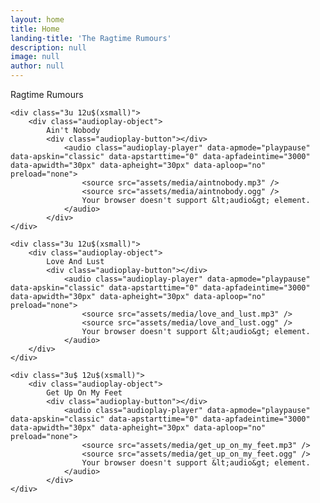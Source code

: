 ```yaml
---
layout: home
title: Home
landing-title: 'The Ragtime Rumours'
description: null
image: null
author: null
---
```

<div class="row uniform">
    <div class="3u 12u$(xsmall)">
        <div class="audioplay-object">
            Ragtime Rumours
            <div class="audioplay-button"></div>
                <audio class="audioplay-player" data-apmode="playpause" data-apskin="classic" data-apstarttime="0" data-apfadeintime="3000" data-apwidth="30px" data-apheight="30px" data-aploop="yes" preload="none">
                    <source src="assets/media/ragtime_rumours.mp3" />
                    <source src="assets/media/ragtime_rumours.ogg" />
                    Your browser doesn't support &lt;audio&gt; element.
                </audio>
        </div>
    </div>

    <div class="3u 12u$(xsmall)">
        <div class="audioplay-object">
            Ain't Nobody
            <div class="audioplay-button"></div>
                <audio class="audioplay-player" data-apmode="playpause" data-apskin="classic" data-apstarttime="0" data-apfadeintime="3000" data-apwidth="30px" data-apheight="30px" data-aploop="no" preload="none">
                    <source src="assets/media/aintnobody.mp3" />
                    <source src="assets/media/aintnobody.ogg" />
                    Your browser doesn't support &lt;audio&gt; element.
                </audio>
            </div>
    </div>
    
    <div class="3u 12u$(xsmall)">
        <div class="audioplay-object">
            Love And Lust
            <div class="audioplay-button"></div>
                <audio class="audioplay-player" data-apmode="playpause" data-apskin="classic" data-apstarttime="0" data-apfadeintime="3000" data-apwidth="30px" data-apheight="30px" data-aploop="no" preload="none">
                    <source src="assets/media/love_and_lust.mp3" />
                    <source src="assets/media/love_and_lust.ogg" />
                    Your browser doesn't support &lt;audio&gt; element.
                </audio>
        </div>
    </div>
    
    <div class="3u$ 12u$(xsmall)">
        <div class="audioplay-object">
            Get Up On My Feet
            <div class="audioplay-button"></div>
                <audio class="audioplay-player" data-apmode="playpause" data-apskin="classic" data-apstarttime="0" data-apfadeintime="3000" data-apwidth="30px" data-apheight="30px" data-aploop="no" preload="none">
                    <source src="assets/media/get_up_on_my_feet.mp3" />
                    <source src="assets/media/get_up_on_my_feet.ogg" />
                    Your browser doesn't support &lt;audio&gt; element.
                </audio>
            </div>
    </div>
</div>

            
